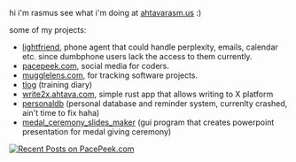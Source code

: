 hi i'm rasmus see what i'm doing at [ahtavarasm.us](https://ahtavarasm.us) :)

some of my projects:
- [lightfriend](https://github.com/ahtavarasmus/lightfriend), phone agent that could handle perplexity, emails, calendar etc. since dumbphone users lack the access to them currently.
- [pacepeek.com](https://pacepeek.com), social media for coders.
- [mugglelens.com](https://mugglelens.com), for tracking software projects.
- [tlog](https://github.com/ahtavarasmus/tlog) (training diary)
- [write2x.ahtava.com](https://write2x.ahtava.com), simple rust app that allows writing to X platform
- [personaldb](https://github.com/ahtavarasmus/personaldb) (personal database and reminder system, currenlty crashed, ain't time to fix haha)
- [medal_ceremony_slides_maker](https://github.com/ahtavarasmus/medal_cerenomy_slides_maker) (gui program that creates powerpoint presentation for medal giving ceremony)

[![Recent Posts on PacePeek.com](https://pacepeek.com/widget_svg/ahtavarasmus/2?fill_color=232626&stroke_color=0a8eb0&text_color=ffffff)](https://pacepeek.com/ahtavarasmus)

